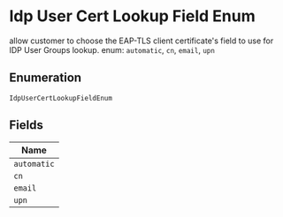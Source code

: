 
# Idp User Cert Lookup Field Enum

allow customer to choose the EAP-TLS client certificate's field
to use for IDP User Groups lookup. enum: `automatic`, `cn`, `email`, `upn`

## Enumeration

`IdpUserCertLookupFieldEnum`

## Fields

| Name |
|  --- |
| `automatic` |
| `cn` |
| `email` |
| `upn` |


